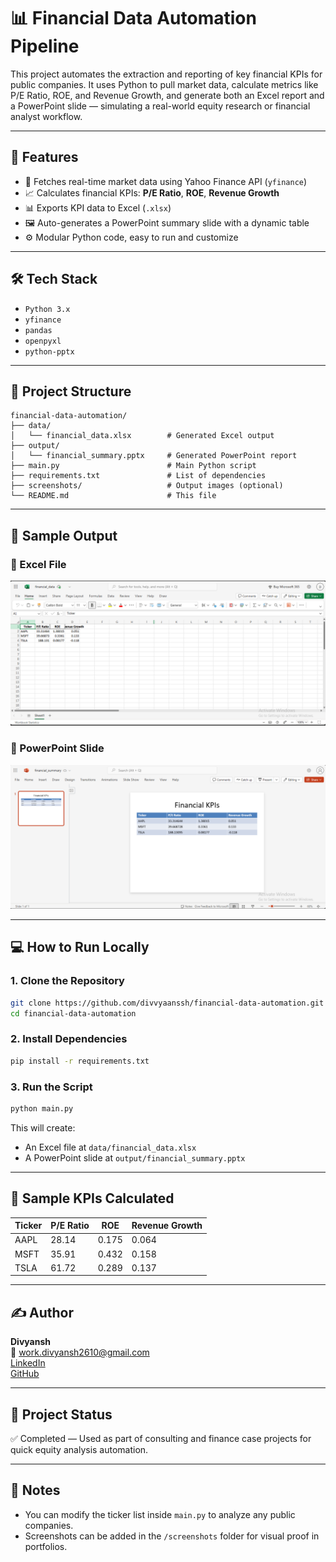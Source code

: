 # 📊 Financial Data Automation Pipeline

This project automates the extraction and reporting of key financial KPIs for public companies. It uses Python to pull market data, calculate metrics like P/E Ratio, ROE, and Revenue Growth, and generate both an Excel report and a PowerPoint slide — simulating a real-world equity research or financial analyst workflow.

---

## 🚀 Features

- 🔄 Fetches real-time market data using Yahoo Finance API (`yfinance`)
- 📈 Calculates financial KPIs: **P/E Ratio**, **ROE**, **Revenue Growth**
- 📊 Exports KPI data to Excel (`.xlsx`)
- 🖼️ Auto-generates a PowerPoint summary slide with a dynamic table
- ⚙️ Modular Python code, easy to run and customize

---

## 🛠️ Tech Stack

- `Python 3.x`
- `yfinance`
- `pandas`
- `openpyxl`
- `python-pptx`

---

## 📁 Project Structure

```
financial-data-automation/
├── data/
│   └── financial_data.xlsx        # Generated Excel output
├── output/
│   └── financial_summary.pptx     # Generated PowerPoint report
├── main.py                        # Main Python script
├── requirements.txt               # List of dependencies
├── screenshots/                   # Output images (optional)
└── README.md                      # This file
```

---

## 📸 Sample Output

### 🔹 Excel File
![Excel Output](screenshots/excel_output.png)

### 🔹 PowerPoint Slide
![PPT Output](screenshots/ppt_output.png)

---

## 💻 How to Run Locally

### 1. Clone the Repository

```bash
git clone https://github.com/divvyaanssh/financial-data-automation.git
cd financial-data-automation
```

### 2. Install Dependencies

```bash
pip install -r requirements.txt
```

### 3. Run the Script

```bash
python main.py
```

This will create:

- An Excel file at `data/financial_data.xlsx`
- A PowerPoint slide at `output/financial_summary.pptx`

---

## 🧪 Sample KPIs Calculated

| Ticker | P/E Ratio | ROE   | Revenue Growth |
|--------|-----------|-------|---------------|
| AAPL   | 28.14     | 0.175 | 0.064         |
| MSFT   | 35.91     | 0.432 | 0.158         |
| TSLA   | 61.72     | 0.289 | 0.137         |

---

## ✍️ Author

**Divyansh**  
📧 work.divyansh2610@gmail.com  
[LinkedIn](https://www.linkedin.com/in/divyansh-03659126b)  
[GitHub](https://github.com/divvyaanssh)

---

## 🏁 Project Status

✅ Completed — Used as part of consulting and finance case projects for quick equity analysis automation.

---

## 📌 Notes

- You can modify the ticker list inside `main.py` to analyze any public companies.
- Screenshots can be added in the `/screenshots` folder for visual proof in portfolios.
